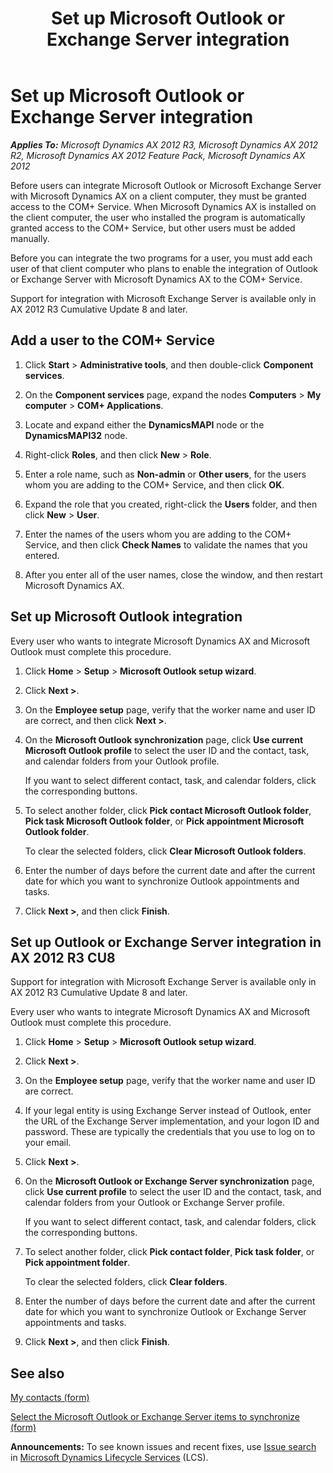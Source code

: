 ﻿---
title: Set up Microsoft Outlook or Exchange Server integration
TOCTitle: Set up Microsoft Outlook or Exchange Server integration
ms:assetid: 8a79817f-783a-4928-94d1-7299ac9579dd
ms:mtpsurl: https://technet.microsoft.com/en-us/library/Aa498242(v=AX.60)
ms:contentKeyID: 36058466
ms.date: 12/10/2014
mtps_version: v=AX.60
f1_keywords:
- integration
- microsoft outlook
---

# Set up Microsoft Outlook or Exchange Server integration 


_**Applies To:** Microsoft Dynamics AX 2012 R3, Microsoft Dynamics AX 2012 R2, Microsoft Dynamics AX 2012 Feature Pack, Microsoft Dynamics AX 2012_

Before users can integrate Microsoft Outlook or Microsoft Exchange Server with Microsoft Dynamics AX on a client computer, they must be granted access to the COM+ Service. When Microsoft Dynamics AX is installed on the client computer, the user who installed the program is automatically granted access to the COM+ Service, but other users must be added manually.

Before you can integrate the two programs for a user, you must add each user of that client computer who plans to enable the integration of Outlook or Exchange Server with Microsoft Dynamics AX to the COM+ Service.

Support for integration with Microsoft Exchange Server is available only in AX 2012 R3 Cumulative Update 8 and later.

## Add a user to the COM+ Service

1.  Click **Start** \> **Administrative tools**, and then double-click **Component services**.

2.  On the **Component services** page, expand the nodes **Computers** \> **My computer** \> **COM+ Applications**.

3.  Locate and expand either the **DynamicsMAPI** node or the **DynamicsMAPI32** node.

4.  Right-click **Roles**, and then click **New** \> **Role**.

5.  Enter a role name, such as **Non-admin** or **Other users**, for the users whom you are adding to the COM+ Service, and then click **OK**.

6.  Expand the role that you created, right-click the **Users** folder, and then click **New** \> **User**.

7.  Enter the names of the users whom you are adding to the COM+ Service, and then click **Check Names** to validate the names that you entered.

8.  After you enter all of the user names, close the window, and then restart Microsoft Dynamics AX.

## Set up Microsoft Outlook integration

Every user who wants to integrate Microsoft Dynamics AX and Microsoft Outlook must complete this procedure.

1.  Click **Home** \> **Setup** \> **Microsoft Outlook setup wizard**.

2.  Click **Next \>**.

3.  On the **Employee setup** page, verify that the worker name and user ID are correct, and then click **Next \>**.

4.  On the **Microsoft Outlook synchronization** page, click **Use current Microsoft Outlook profile** to select the user ID and the contact, task, and calendar folders from your Outlook profile.
    
    If you want to select different contact, task, and calendar folders, click the corresponding buttons.

5.  To select another folder, click **Pick contact Microsoft Outlook folder**, **Pick task Microsoft Outlook folder**, or **Pick appointment Microsoft Outlook folder**.
    
    To clear the selected folders, click **Clear Microsoft Outlook folders**.

6.  Enter the number of days before the current date and after the current date for which you want to synchronize Outlook appointments and tasks.

7.  Click **Next \>**, and then click **Finish**.

## Set up Outlook or Exchange Server integration in AX 2012 R3 CU8

Support for integration with Microsoft Exchange Server is available only in AX 2012 R3 Cumulative Update 8 and later.

Every user who wants to integrate Microsoft Dynamics AX and Microsoft Outlook must complete this procedure.

1.  Click **Home** \> **Setup** \> **Microsoft Outlook setup wizard**.

2.  Click **Next \>**.

3.  On the **Employee setup** page, verify that the worker name and user ID are correct.

4.  If your legal entity is using Exchange Server instead of Outlook, enter the URL of the Exchange Server implementation, and your logon ID and password. These are typically the credentials that you use to log on to your email.

5.  Click **Next \>**.

6.  On the **Microsoft Outlook or Exchange Server synchronization** page, click **Use current profile** to select the user ID and the contact, task, and calendar folders from your Outlook or Exchange Server profile.
    
    If you want to select different contact, task, and calendar folders, click the corresponding buttons.

7.  To select another folder, click **Pick contact folder**, **Pick task folder**, or **Pick appointment folder**.
    
    To clear the selected folders, click **Clear folders**.

8.  Enter the number of days before the current date and after the current date for which you want to synchronize Outlook or Exchange Server appointments and tasks.

9.  Click **Next \>**, and then click **Finish**.

## See also

[My contacts (form)](https://technet.microsoft.com/en-us/library/aa554281\(v=ax.60\))

[Select the Microsoft Outlook or Exchange Server items to synchronize (form)](https://technet.microsoft.com/en-us/library/aa598437\(v=ax.60\))

  
**Announcements:** To see known issues and recent fixes, use [Issue search](http://go.microsoft.com/fwlink/?linkid=389258) in [Microsoft Dynamics Lifecycle Services](http://go.microsoft.com/fwlink/?linkid=306505) (LCS).

